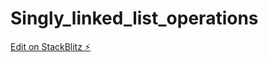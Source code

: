 # Singly_linked_list_operations

[Edit on StackBlitz ⚡️](https://stackblitz.com/edit/javascript-s6hn5w)